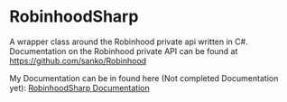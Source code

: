 # RobinhoodSharp
A wrapper class around the Robinhood private api written in C#. Documentation on the Robinhood private API can be found at https://github.com/sanko/Robinhood

My Documentation can be in found here (Not completed Documentation yet):
[RobinhoodSharp Documentation](sanko-doc-C%23-Methods-Included/)
